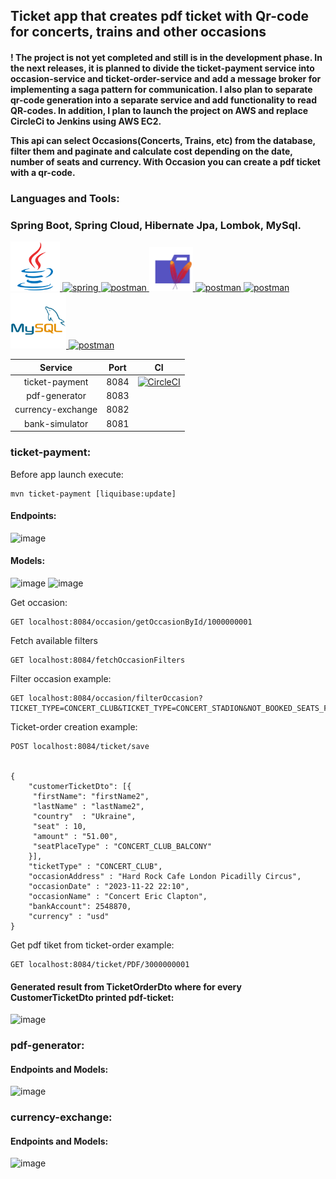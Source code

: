 <h2 align="left">Ticket app that creates pdf ticket with Qr-code for concerts, trains and other occasions</h2>
<h4 align="left">! The project is not yet completed and still is in the development phase.
In the next releases, it is planned to divide the ticket-payment service into occasion-service and ticket-order-service and add a message broker for implementing a saga pattern for communication. I also plan to separate qr-code generation into a separate service and add functionality to read QR-codes.
In addition, I plan to launch the project on AWS and replace CircleCi to Jenkins using AWS EC2.

This api can select Occasions(Сoncerts, Trains, etc) from the database, filter them and paginate and calculate cost depending on the date, number of seats and currency. With Occasion you can create a pdf ticket with a qr-code.</h4>
<h3 align="left">Languages and Tools:</h3>

<h3 align="left">Spring Boot, Spring Cloud, Hibernate Jpa, Lombok, MySql.</h3>
<p align="left"> <a href="https://www.java.com" target="_blank" rel="noreferrer"> <img src="https://raw.githubusercontent.com/devicons/devicon/master/icons/java/java-original.svg" alt="java" width="79" height="79"/> </a> 
<a href="https://spring.io/" target="_blank" rel="noreferrer"> <img src="https://www.vectorlogo.zone/logos/springio/springio-icon.svg" alt="spring" width="70" height="70"/> </a>
<a href="https://postman.com" target="_blank" rel="noreferrer"> <img src="https://www.vectorlogo.zone/logos/hibernate/hibernate-icon.svg" alt="postman" width="70" height="70"/> </a> 
<a href="https://postman.com" target="_blank" rel="noreferrer"> <img src="https://github.com/vscode-icons/vscode-icons/blob/master/icons/folder_type_maven.svg" alt="postman" width="70" height="70"/> </a> 
<a href="https://postman.com" target="_blank" rel="noreferrer"> <img src="https://upload.vectorlogo.zone/logos/mockito/images/36c60459-46b2-46dd-87b7-5ed157df95d4.svg" alt="postman" width="110" height="70"/> </a> 
<a href="https://postman.com" target="_blank" rel="noreferrer"> <img src="https://upload.vectorlogo.zone/logos/liquibase/images/bd2ff83d-5758-4629-ad54-b1de6f15c7c1.svg" alt="postman" width="120" height="70"/> </a> 
<a href="https://www.mysql.com/" target="_blank" rel="noreferrer"> <img src="https://raw.githubusercontent.com/devicons/devicon/master/icons/mysql/mysql-original-wordmark.svg" alt="mysql" width="89" height="89"/> </a>
<a href="https://postman.com" target="_blank" rel="noreferrer"> <img src="https://www.vectorlogo.zone/logos/getpostman/getpostman-icon.svg" alt="postman" width="70" height="70"/> </a> </p>

| Service | Port  |  CI  |
| :---:   | :---: | :---:   |
| ticket-payment | 8084   | [![CircleCI](https://dl.circleci.com/status-badge/img/gh/Artemiy7/ticket/tree/master.svg?style=svg)](https://dl.circleci.com/status-badge/redirect/gh/Artemiy7/ticket/tree/master)  |
| pdf-generator | 8083   |  |
| currency-exchange | 8082   |  |
| bank-simulator | 8081   |  |

<h3 align="left">ticket-payment:</h3>

Before app launch execute:
 	
	mvn ticket-payment [liquibase:update]


<h4 align="left">Endpoints:</h4>

![image](https://user-images.githubusercontent.com/83453822/215362672-ea8275e8-f65d-4c8d-9178-3bd01f3b059d.png)


<h4 align="left">Models:</h4>

![image](https://user-images.githubusercontent.com/83453822/215362706-991fdc49-fec8-44b1-b1f6-6757e429e7af.png)
![image](https://user-images.githubusercontent.com/83453822/215362733-1ef3357f-da74-47cf-b376-57e74bd49585.png)




Get occasion:

	GET localhost:8084/occasion/getOccasionById/1000000001



Fetch available filters

	GET localhost:8084/fetchOccasionFilters



Filter occasion example:

	GET localhost:8084/occasion/filterOccasion?TICKET_TYPE=CONCERT_CLUB&TICKET_TYPE=CONCERT_STADION&NOT_BOOKED_SEATS_FROM=1000



Ticket-order creation example:

	POST localhost:8084/ticket/save


	{
	    "customerTicketDto": [{
		 "firstName": "firstName2",
		 "lastName" : "lastName2",
		 "country"  : "Ukraine", 
		 "seat" : 10,
		 "amount" : "51.00",
		 "seatPlaceType" : "CONCERT_CLUB_BALCONY"
		}],
	    "ticketType" : "CONCERT_CLUB",
	    "occasionAddress" : "Hard Rock Cafe London Picadilly Circus",
	    "occasionDate" : "2023-11-22 22:10",
	    "occasionName" : "Concert Eric Clapton",
	    "bankAccount": 2548870,
	    "currency" : "usd"
	}



Get pdf tiket from ticket-order example:

	GET localhost:8084/ticket/PDF/3000000001

<h4 align="left">Generated result from TicketOrderDto where for every CustomerTicketDto printed pdf-ticket:</h4>


![image](https://user-images.githubusercontent.com/83453822/215364843-ccd59b68-43ab-443b-a734-fb157196122a.png)




<h3 align="left">pdf-generator:</h3>

<h4 align="left">Endpoints and Models:</h4>

![image](https://user-images.githubusercontent.com/83453822/215364006-91baeb2b-b56e-43eb-bf6f-a584665d80a1.png)




<h3 align="left">currency-exchange:</h3>

<h4 align="left">Endpoints and Models:</h4>

![image](https://user-images.githubusercontent.com/83453822/215364363-a69887ac-53a4-423f-a2ed-3dbe034a2e5b.png)






